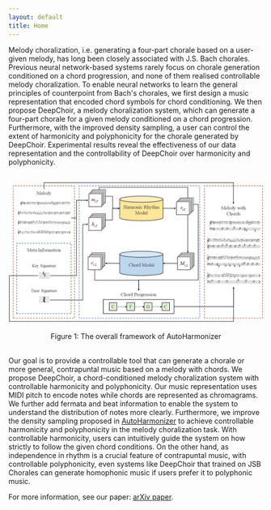 ```yaml
---
layout: default
title: Home
---
```


<script src="https://cdn.mathjax.org/mathjax/latest/MathJax.js?config=TeX-AMS-MML_HTMLorMML" type="text/javascript"></script>
<script type="text/x-mathjax-config">
    MathJax.Hub.Config({
        tex2jax: {
        skipTags: ['script', 'noscript', 'style', 'textarea', 'pre'],
        inlineMath: [['$','$']]
        }
    });
</script>

Melody choralization, i.e. generating a four-part chorale based on a user-given melody, has long been closely associated with J.S. Bach chorales. Previous neural network-based systems rarely focus on chorale generation conditioned on a chord progression, and none of them realised controllable melody choralization. To enable neural networks to learn the general principles of counterpoint from Bach's chorales, we first design a music representation that encoded chord symbols for chord conditioning. We then propose DeepChoir, a melody choralization system, which can generate a four-part chorale for a given melody conditioned on a chord progression. Furthermore, with the improved density sampling, a user can control the extent of harmonicity and polyphonicity for the chorale generated by DeepChoir. Experimental results reveal the effectiveness of our data representation and the controllability of DeepChoir over harmonicity and polyphonicity.

<br>
<center><img src="figs/fig1.png" alt="overall_model"></center>
<br>
<center>Figure 1: The overall framework of AutoHarmonizer</center>
<br>

Our goal is to provide a controllable tool that can generate a chorale or more general, contrapuntal music based on a melody with chords. We propose DeepChoir, a chord-conditioned melody choralization system with controllable harmonicity and polyphonicity. Our music representation uses MIDI pitch to encode notes while chords are represented as chromagrams. We further add fermata and beat information to enable the system to understand the distribution of notes more clearly. Furthermore, we improve the density sampling proposed in [AutoHarmonizer](https://arxiv.org/abs/2112.11122) to achieve controllable harmonicity and polyphonicity in the melody choralization task. With controllable harmonicity, users can intuitively guide the system on how strictly to follow the given chord conditions. On the other hand, as independence in rhythm is a crucial feature of contrapuntal music, with controllable polyphonicity, even systems like DeepChoir that trained on JSB Chorales can generate homophonic music if users prefer it to polyphonic music. 

For more information, see our paper: [arXiv paper](https://arxiv.org/abs/2112.11122).  
